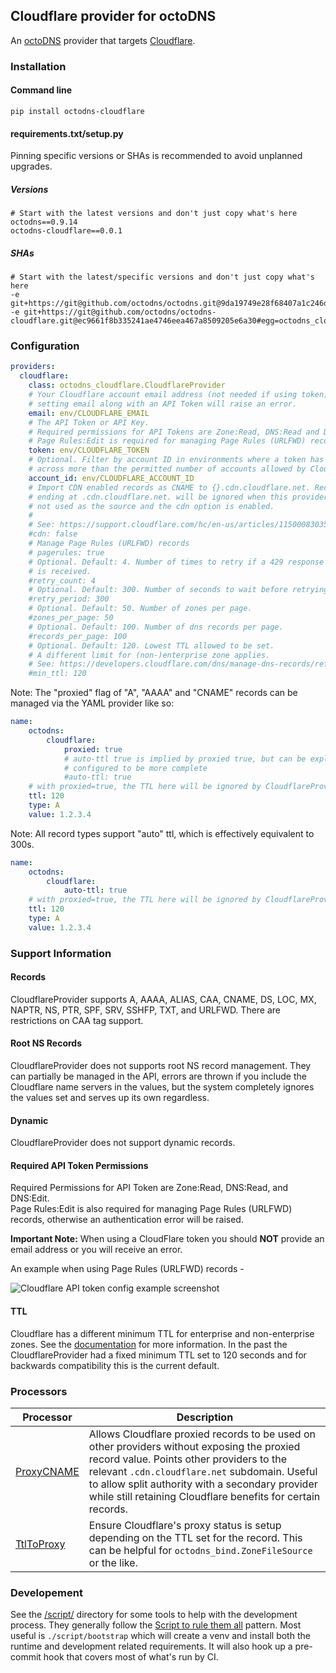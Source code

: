 ## Cloudflare provider for octoDNS

An [octoDNS](https://github.com/octodns/octodns/) provider that targets [Cloudflare](https://www.cloudflare.com/dns/).

### Installation

#### Command line

```
pip install octodns-cloudflare
```

#### requirements.txt/setup.py

Pinning specific versions or SHAs is recommended to avoid unplanned upgrades.

##### Versions

```
# Start with the latest versions and don't just copy what's here
octodns==0.9.14
octodns-cloudflare==0.0.1
```

##### SHAs

```
# Start with the latest/specific versions and don't just copy what's here
-e git+https://git@github.com/octodns/octodns.git@9da19749e28f68407a1c246dfdf65663cdc1c422#egg=octodns
-e git+https://git@github.com/octodns/octodns-cloudflare.git@ec9661f8b335241ae4746eea467a8509205e6a30#egg=octodns_cloudflare
```

### Configuration

```yaml
providers:
  cloudflare:
    class: octodns_cloudflare.CloudflareProvider
    # Your Cloudflare account email address (not needed if using token)
    # setting email along with an API Token will raise an error.
    email: env/CLOUDFLARE_EMAIL
    # The API Token or API Key.
    # Required permissions for API Tokens are Zone:Read, DNS:Read and DNS:Edit.
    # Page Rules:Edit is required for managing Page Rules (URLFWD) records.
    token: env/CLOUDFLARE_TOKEN
    # Optional. Filter by account ID in environments where a token has access
    # across more than the permitted number of accounts allowed by Cloudflare.
    account_id: env/CLOUDFLARE_ACCOUNT_ID
    # Import CDN enabled records as CNAME to {}.cdn.cloudflare.net. Records
    # ending at .cdn.cloudflare.net. will be ignored when this provider is
    # not used as the source and the cdn option is enabled.
    #
    # See: https://support.cloudflare.com/hc/en-us/articles/115000830351
    #cdn: false
    # Manage Page Rules (URLFWD) records
    # pagerules: true
    # Optional. Default: 4. Number of times to retry if a 429 response
    # is received.
    #retry_count: 4
    # Optional. Default: 300. Number of seconds to wait before retrying.
    #retry_period: 300
    # Optional. Default: 50. Number of zones per page.
    #zones_per_page: 50
    # Optional. Default: 100. Number of dns records per page.
    #records_per_page: 100
    # Optional. Default: 120. Lowest TTL allowed to be set.
    # A different limit for (non-)enterprise zone applies.
    # See: https://developers.cloudflare.com/dns/manage-dns-records/reference/ttl
    #min_ttl: 120
```

Note: The "proxied" flag of "A", "AAAA" and "CNAME" records can be managed via the YAML provider like so:

```yaml
name:
    octodns:
        cloudflare:
            proxied: true
            # auto-ttl true is implied by proxied true, but can be explicitly
            # configured to be more complete
            #auto-ttl: true
    # with proxied=true, the TTL here will be ignored by CloudflareProvider
    ttl: 120
    type: A
    value: 1.2.3.4
```

Note: All record types support "auto" ttl, which is effectively equivalent to 300s.

```yaml
name:
    octodns:
        cloudflare:
            auto-ttl: true
    # with proxied=true, the TTL here will be ignored by CloudflareProvider
    ttl: 120
    type: A
    value: 1.2.3.4
```

### Support Information

#### Records

CloudflareProvider supports A, AAAA, ALIAS, CAA, CNAME, DS, LOC, MX, NAPTR, NS, PTR, SPF, SRV, SSHFP, TXT, and URLFWD. There are restrictions on CAA tag support.

#### Root NS Records

CloudflareProvider does not supports root NS record management. They can partially be managed in the API, errors are thrown if you include the Cloudflare name servers in the values, but the system completely ignores the values set and serves up its own regardless.

#### Dynamic

CloudflareProvider does not support dynamic records.

#### Required API Token Permissions

Required Permissions for API Token are Zone:Read, DNS:Read, and DNS:Edit.  
Page Rules:Edit is also required for managing Page Rules (URLFWD) records, otherwise an authentication error will be raised.

**Important Note:** When using a CloudFlare token you should **NOT** provide an email address or you will receive an error.

An example when using Page Rules (URLFWD) records -

![Cloudflare API token config example screenshot](./docs/assets/cf_token_example.PNG)

#### TTL

Cloudflare has a different minimum TTL for enterprise and non-enterprise zones. See the [documentation](https://developers.cloudflare.com/dns/manage-dns-records/reference/ttl) for more information.
In the past the CloudflareProvider had a fixed minimum TTL set to 120 seconds and for backwards compatibility this is the current default.

### Processors

| Processor | Description |
|--|--|
| [ProxyCNAME](/octodns_cloudflare/processor/proxycname.py) | Allows Cloudflare proxied records to be used on other providers without exposing the proxied record value. Points other providers to the relevant `.cdn.cloudflare.net` subdomain. Useful to allow split authority with a secondary provider while still retaining Cloudflare benefits for certain records. |
| [TtlToProxy ](/octodns_cloudflare/processor/ttl.py) | Ensure Cloudflare's proxy status is setup depending on the TTL set for the record. This can be helpful for `octodns_bind.ZoneFileSource` or the like. |

### Developement

See the [/script/](/script/) directory for some tools to help with the development process. They generally follow the [Script to rule them all](https://github.com/github/scripts-to-rule-them-all) pattern. Most useful is `./script/bootstrap` which will create a venv and install both the runtime and development related requirements. It will also hook up a pre-commit hook that covers most of what's run by CI.
